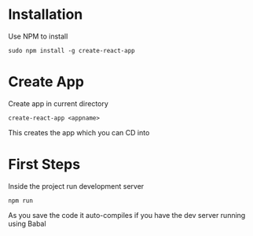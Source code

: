 # Installation
Use NPM to install

`sudo npm install -g create-react-app`

# Create App
Create app in current directory

`create-react-app <appname>`

This creates the app <appname> which you can CD into

# First Steps
Inside the project run development server

`npm run`

As you save the code it auto-compiles if you have the dev server running using Babal
